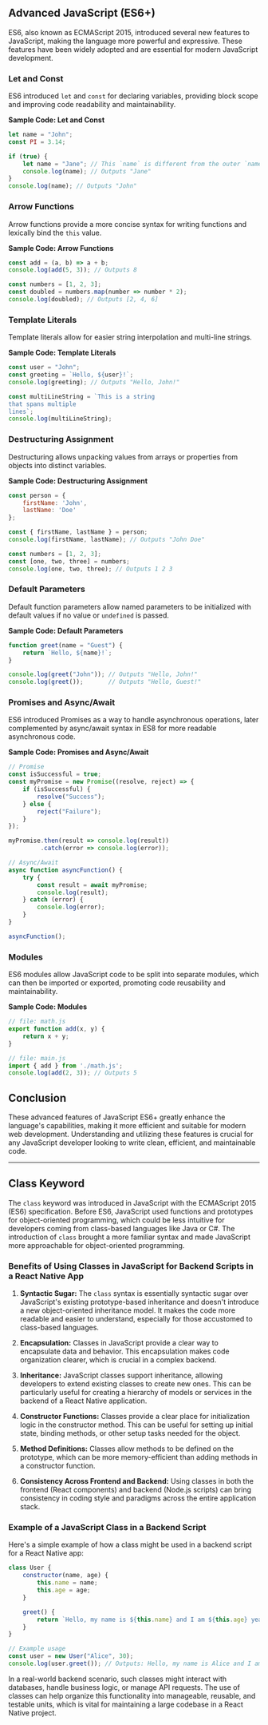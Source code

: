 ## Advanced JavaScript (ES6+)

ES6, also known as ECMAScript 2015, introduced several new features to JavaScript, making the language more powerful and expressive. These features have been widely adopted and are essential for modern JavaScript development.

### Let and Const

ES6 introduced `let` and `const` for declaring variables, providing block scope and improving code readability and maintainability.

**Sample Code: Let and Const**

```javascript
let name = "John";
const PI = 3.14;

if (true) {
    let name = "Jane"; // This `name` is different from the outer `name`
    console.log(name); // Outputs "Jane"
}
console.log(name); // Outputs "John"
```

### Arrow Functions

Arrow functions provide a more concise syntax for writing functions and lexically bind the `this` value.

**Sample Code: Arrow Functions**

```javascript
const add = (a, b) => a + b;
console.log(add(5, 3)); // Outputs 8

const numbers = [1, 2, 3];
const doubled = numbers.map(number => number * 2);
console.log(doubled); // Outputs [2, 4, 6]
```

### Template Literals

Template literals allow for easier string interpolation and multi-line strings.

**Sample Code: Template Literals**

```javascript
const user = "John";
const greeting = `Hello, ${user}!`;
console.log(greeting); // Outputs "Hello, John!"

const multiLineString = `This is a string
that spans multiple
lines`;
console.log(multiLineString);
```

### Destructuring Assignment

Destructuring allows unpacking values from arrays or properties from objects into distinct variables.

**Sample Code: Destructuring Assignment**

```javascript
const person = {
    firstName: 'John',
    lastName: 'Doe'
};

const { firstName, lastName } = person;
console.log(firstName, lastName); // Outputs "John Doe"

const numbers = [1, 2, 3];
const [one, two, three] = numbers;
console.log(one, two, three); // Outputs 1 2 3
```

### Default Parameters

Default function parameters allow named parameters to be initialized with default values if no value or `undefined` is passed.

**Sample Code: Default Parameters**

```javascript
function greet(name = "Guest") {
    return `Hello, ${name}!`;
}

console.log(greet("John")); // Outputs "Hello, John!"
console.log(greet());       // Outputs "Hello, Guest!"
```

### Promises and Async/Await

ES6 introduced Promises as a way to handle asynchronous operations, later complemented by async/await syntax in ES8 for more readable asynchronous code.

**Sample Code: Promises and Async/Await**

```javascript
// Promise
const isSuccessful = true;
const myPromise = new Promise((resolve, reject) => {
    if (isSuccessful) {
        resolve("Success");
    } else {
        reject("Failure");
    }
});

myPromise.then(result => console.log(result))
         .catch(error => console.log(error));

// Async/Await
async function asyncFunction() {
    try {
        const result = await myPromise;
        console.log(result);
    } catch (error) {
        console.log(error);
    }
}

asyncFunction();
```

### Modules

ES6 modules allow JavaScript code to be split into separate modules, which can then be imported or exported, promoting code reusability and maintainability.

**Sample Code: Modules**

```javascript
// file: math.js
export function add(x, y) {
    return x + y;
}

// file: main.js
import { add } from './math.js';
console.log(add(2, 3)); // Outputs 5
```

## Conclusion

These advanced features of JavaScript ES6+ greatly enhance the language's capabilities, making it more efficient and suitable for modern web development. Understanding and utilizing these features is crucial for any JavaScript developer looking to write clean, efficient, and maintainable code.

---

## Class Keyword

The `class` keyword was introduced in JavaScript with the ECMAScript 2015 (ES6) specification. Before ES6, JavaScript used functions and prototypes for object-oriented programming, which could be less intuitive for developers coming from class-based languages like Java or C#. The introduction of `class` brought a more familiar syntax and made JavaScript more approachable for object-oriented programming.

### Benefits of Using Classes in JavaScript for Backend Scripts in a React Native App

1. **Syntactic Sugar:** The `class` syntax is essentially syntactic sugar over JavaScript's existing prototype-based inheritance and doesn't introduce a new object-oriented inheritance model. It makes the code more readable and easier to understand, especially for those accustomed to class-based languages.

2. **Encapsulation:** Classes in JavaScript provide a clear way to encapsulate data and behavior. This encapsulation makes code organization clearer, which is crucial in a complex backend.

3. **Inheritance:** JavaScript classes support inheritance, allowing developers to extend existing classes to create new ones. This can be particularly useful for creating a hierarchy of models or services in the backend of a React Native application.

4. **Constructor Functions:** Classes provide a clear place for initialization logic in the constructor method. This can be useful for setting up initial state, binding methods, or other setup tasks needed for the object.

5. **Method Definitions:** Classes allow methods to be defined on the prototype, which can be more memory-efficient than adding methods in a constructor function.

6. **Consistency Across Frontend and Backend:** Using classes in both the frontend (React components) and backend (Node.js scripts) can bring consistency in coding style and paradigms across the entire application stack.

### Example of a JavaScript Class in a Backend Script

Here's a simple example of how a class might be used in a backend script for a React Native app:

```javascript
class User {
    constructor(name, age) {
        this.name = name;
        this.age = age;
    }

    greet() {
        return `Hello, my name is ${this.name} and I am ${this.age} years old.`;
    }
}

// Example usage
const user = new User("Alice", 30);
console.log(user.greet()); // Outputs: Hello, my name is Alice and I am 30 years old.
```

In a real-world backend scenario, such classes might interact with databases, handle business logic, or manage API requests. The use of classes can help organize this functionality into manageable, reusable, and testable units, which is vital for maintaining a large codebase in a React Native project.